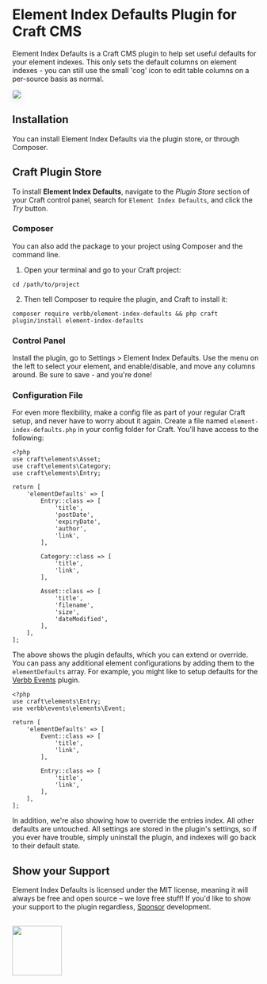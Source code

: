 # Element Index Defaults Plugin for Craft CMS

Element Index Defaults is a Craft CMS plugin to help set useful defaults for your element indexes. This only sets the default columns on element indexes - you can still use the small 'cog' icon to edit table columns on a per-source basis as normal.

<img src="https://github.com/verbb/element-index-defaults/blob/craft-3/screenshots/settings.png?raw=true" style="box-shadow: 0 4px 16px rgba(0,0,0,0.08); border-radius: 4px; border: 1px solid rgba(0,0,0,0.12);">

## Installation
You can install Element Index Defaults via the plugin store, or through Composer.

## Craft Plugin Store
To install **Element Index Defaults**, navigate to the _Plugin Store_ section of your Craft control panel, search for `Element Index Defaults`, and click the _Try_ button.

### Composer
You can also add the package to your project using Composer and the command line.

1. Open your terminal and go to your Craft project:
```shell
cd /path/to/project
```

2. Then tell Composer to require the plugin, and Craft to install it:
```shell
composer require verbb/element-index-defaults && php craft plugin/install element-index-defaults
```

### Control Panel
Install the plugin, go to Settings > Element Index Defaults. Use the menu on the left to select your element, and enable/disable, and move any columns around. Be sure to save - and you're done!

### Configuration File
For even more flexibility, make a config file as part of your regular Craft setup, and never have to worry about it again. Create a file named `element-index-defaults.php` in your config folder for Craft. You'll have access to the following:

```
<?php
use craft\elements\Asset;
use craft\elements\Category;
use craft\elements\Entry;

return [
    'elementDefaults' => [
        Entry::class => [
            'title',
            'postDate',
            'expiryDate',
            'author',
            'link',
        ],

        Category::class => [
            'title',
            'link',
        ],

        Asset::class => [
            'title',
            'filename',
            'size',
            'dateModified',
        ],
    ],
];
```

The above shows the plugin defaults, which you can extend or override. You can pass any additional element configurations by adding them to the `elementDefaults` array. For example, you might like to setup defaults for the [Verbb Events](https://github.com/verbb/events) plugin.

```
<?php
use craft\elements\Entry;
use verbb\events\elements\Event;

return [
    'elementDefaults' => [
        Event::class => [
            'title',
            'link',
        ],

        Entry::class => [
            'title',
            'link',
        ],
    ],
];
```

In addition, we're also showing how to override the entries index. All other defaults are untouched. All settings are stored in the plugin's settings, so if you ever have trouble, simply uninstall the plugin, and indexes will go back to their default state.

## Show your Support
Element Index Defaults is licensed under the MIT license, meaning it will always be free and open source – we love free stuff! If you'd like to show your support to the plugin regardless, [Sponsor](https://github.com/sponsors/verbb) development.

<h2></h2>

<a href="https://verbb.io" target="_blank">
  <img width="100" src="https://verbb.io/assets/img/verbb-pill.svg">
</a>

